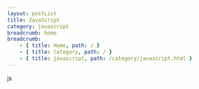 ```yaml
---
layout: postList
title: JavaScript
category: javascript
breadcrumb: home 
breadcrumb:
    - { title: Home, path: / }
    - { title: Category, path: / }
    - { title: javascript, path: /category/javascript.html }
---
```


js
